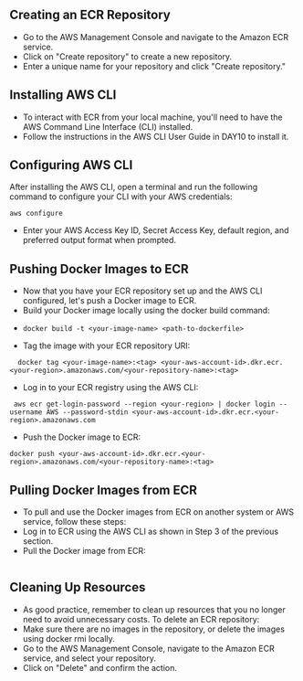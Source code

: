 ## Creating an ECR Repository
- Go to the AWS Management Console and navigate to the Amazon ECR service.
- Click on "Create repository" to create a new repository.
- Enter a unique name for your repository and click "Create repository."

## Installing AWS CLI
- To interact with ECR from your local machine, you'll need to have the AWS Command Line Interface (CLI) installed.
- Follow the instructions in the AWS CLI User Guide in DAY10 to install it.

## Configuring AWS CLI
After installing the AWS CLI, open a terminal and run the following command to configure your CLI with your AWS credentials:
```
aws configure
```
- Enter your AWS Access Key ID, Secret Access Key, default region, and preferred output format when prompted.

## Pushing Docker Images to ECR
- Now that you have your ECR repository set up and the AWS CLI configured, let's push a Docker image to ECR.
- Build your Docker image locally using the docker build command:
- ```
  docker build -t <your-image-name> <path-to-dockerfile>
  ```
- Tag the image with your ECR repository URI:
```
  docker tag <your-image-name>:<tag> <your-aws-account-id>.dkr.ecr.<your-region>.amazonaws.com/<your-repository-name>:<tag>
```
- Log in to your ECR registry using the AWS CLI:
 ```
  aws ecr get-login-password --region <your-region> | docker login --username AWS --password-stdin <your-aws-account-id>.dkr.ecr.<your-region>.amazonaws.com
  ```
- Push the Docker image to ECR:
```
docker push <your-aws-account-id>.dkr.ecr.<your-region>.amazonaws.com/<your-repository-name>:<tag>
```

## Pulling Docker Images from ECR
- To pull and use the Docker images from ECR on another system or AWS service, follow these steps:
- Log in to ECR using the AWS CLI as shown in Step 3 of the previous section.
- Pull the Docker image from ECR:
``` docker pull <your-aws-account-id>.dkr.ecr.<your-region>.amazonaws.com/<your-repository-name>:<tag>
```

## Cleaning Up Resources
- As good practice, remember to clean up resources that you no longer need to avoid unnecessary costs. To delete an ECR repository:
- Make sure there are no images in the repository, or delete the images using docker rmi locally.
- Go to the AWS Management Console, navigate to the Amazon ECR service, and select your repository.
- Click on "Delete" and confirm the action.
